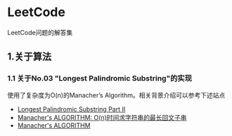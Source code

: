 # LeetCode
LeetCode问题的解答集

## 1.关于算法

### 1.1 关于No.03 "Longest Palindromic Substring"的实现

使用了复杂度为O(n)的Manacher’s Algorithm。相关背景介绍可以参考下述站点

* [Longest Palindromic Substring Part II](http://articles.leetcode.com/2011/11/longest-palindromic-substring-part-ii.html)
* [Manacher's ALGORITHM: O(n)时间求字符串的最长回文子串](http://www.felix021.com/blog/read.php?2040)
* [Manacher's ALGORITHM](http://blog.csdn.net/insistgogo/article/details/12287805)
